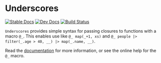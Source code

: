 # Underscores

[![Stable Docs](https://img.shields.io/badge/docs-stable-blue.svg)](https://c42f.github.io/Underscores.jl/stable)
[![Dev Docs](https://img.shields.io/badge/docs-dev-blue.svg)](https://c42f.github.io/Underscores.jl/dev)
[![Build Status](https://github.com/c42f/Underscores.jl/workflows/CI/badge.svg)](https://github.com/c42f/Underscores.jl/actions?query=workflow%3ACI)

`Underscores` provides simple syntax for passing closures to functions with a
macro `@_`. This enables use like `@_ map(_+1, xs)` and `@_ people |>
filter(_.age > 40, __) |> map(_.name, __)`.

Read the [documentation](https://c42f.github.io/Underscores.jl/dev) for
more information, or see the online help for the `@_` macro.
